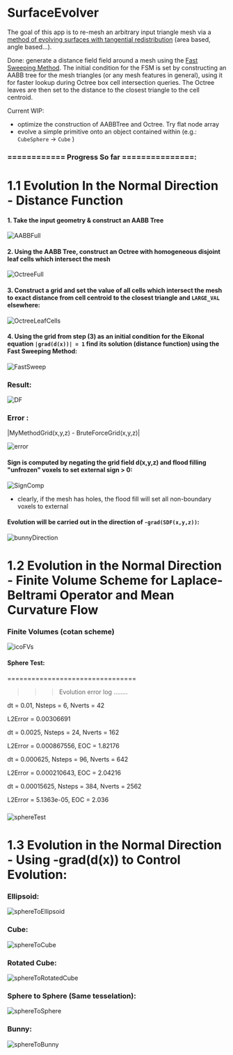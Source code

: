 # SurfaceEvolver

The goal of this app is to re-mesh an arbitrary input triangle mesh via a [method of evolving surfaces with tangential redistribution](http://www.math.sk/mikula/mrss_SISC.pdf) (area based, angle based...).

Done: generate a distance field field around a mesh using the [Fast Sweeping Method](https://graphics.stanford.edu/courses/cs468-03-fall/Papers/zhao_fastsweep1.pdf). The initial condition for the FSM is set by constructing an AABB tree for the mesh triangles (or any mesh features in general), using it for faster lookup during Octree box cell intersection queries. The Octree leaves are then set to the distance to the closest triangle to the cell centroid.

Current WIP: 

- optimize the construction of AABBTree and Octree. Try flat node array
- evolve a simple primitive onto an object contained within (e.g.: `CubeSphere` -> `Cube` )

### ============ Progress So far ===============:

# 1.1 Evolution In the Normal Direction - Distance Function

#### 1. Take the input geometry & construct an AABB Tree
![AABBFull](https://github.com/MCInversion/SurfaceEvolverDevelop/blob/master/SurfaceEvolver/Images/BunnyAABBNodes.jpg)

#### 2. Using the AABB Tree, construct an Octree with homogeneous disjoint leaf cells which intersect the mesh

![OctreeFull](https://github.com/MCInversion/SurfaceEvolverDevelop/blob/master/SurfaceEvolver/Images/BunnyOctreeFull.jpg)

#### 3. Construct a grid and set the value of all cells which intersect the mesh to exact distance from cell centroid to the closest triangle and `LARGE_VAL` elsewhere:
![OctreeLeafCells](https://github.com/MCInversion/SurfaceEvolverDevelop/blob/master/SurfaceEvolver/Images/BunnyOctreeLeafCells.jpg)

#### 4. Using the grid from step (3) as an initial condition for the Eikonal equation `|grad(d(x))| = 1` find its solution (distance function) using the Fast Sweeping Method:
![FastSweep](https://github.com/MCInversion/SurfaceEvolverDevelop/blob/master/SurfaceEvolver/Images/FS_resized.gif)

### Result:
![DF](https://github.com/MCInversion/SurfaceEvolverDevelop/blob/master/SurfaceEvolver/Images/BunnySDF_FS.jpg)
### Error :
|MyMethodGrid(x,y,z) - BruteForceGrid(x,y,z)|

![error](https://github.com/MCInversion/SurfaceEvolverDevelop/blob/master/SurfaceEvolver/Images/BunnySDF_FS_Error.jpg)

#### Sign is computed by negating the grid field d(x,y,z) and flood filling "unfrozen" voxels to set external sign > 0:
![SignComp](https://github.com/MCInversion/SurfaceEvolverDevelop/blob/master/SurfaceEvolver/Images/BunnySDF_Sign.jpg)

- clearly, if the mesh has holes, the flood fill will set all non-boundary voxels to external

#### Evolution will be carried out in the direction of `-grad(SDF(x,y,z))`:
![bunnyDirection](https://github.com/MCInversion/SurfaceEvolverDevelop/blob/master/SurfaceEvolver/Images/EvolutionInBunyDirection3D.jpg)

# 1.2 Evolution in the Normal Direction - Finite Volume Scheme for Laplace-Beltrami Operator and Mean Curvature Flow
### Finite Volumes (cotan scheme)
![icoFVs](https://github.com/MCInversion/SurfaceEvolverDevelop/blob/master/SurfaceEvolver/Images/IcoSphereFVBuilding.gif)

#### Sphere Test:
================================

>>> Evolution error log ........

dt = 0.01, Nsteps = 6, Nverts = 42

L2Error = 0.00306691


dt = 0.0025, Nsteps = 24, Nverts = 162

L2Error = 0.000867556, EOC = 1.82176


dt = 0.000625, Nsteps = 96, Nverts = 642

L2Error = 0.000210643, EOC = 2.04216


dt = 0.00015625, Nsteps = 384, Nverts = 2562

L2Error = 5.1363e-05, EOC = 2.036


##### 
![sphereTest](https://github.com/MCInversion/SurfaceEvolverDevelop/blob/master/SurfaceEvolver/Images/ShrinkingSphere.gif)

# 1.3 Evolution in the Normal Direction - Using -grad(d(x)) to Control Evolution:
### Ellipsoid:
![sphereToEllipsoid](https://github.com/MCInversion/SurfaceEvolverDevelop/blob/master/SurfaceEvolver/Images/SphereToEllipsoidStatic.gif)

### Cube:
![sphereToCube](https://github.com/MCInversion/SurfaceEvolverDevelop/blob/master/SurfaceEvolver/Images/SphereToCubeEvolutionStatic.gif)

### Rotated Cube:
![sphereToRotatedCube](https://github.com/MCInversion/SurfaceEvolverDevelop/blob/master/SurfaceEvolver/Images/SphereToRotatedBox.gif)

### Sphere to Sphere (Same tesselation):
![sphereToSphere](https://github.com/MCInversion/SurfaceEvolverDevelop/blob/master/SurfaceEvolver/Images/SphereToSphereStatic.gif)

### Bunny:
![sphereToBunny](https://github.com/MCInversion/SurfaceEvolverDevelop/blob/master/SurfaceEvolver/Images/SphereToBunny.gif)
